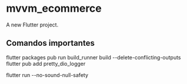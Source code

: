 # mvvm_ecommerce

A new Flutter project.

## Comandos importantes

flutter packages pub run build_runner build --delete-conflicting-outputs  
flutter pub add pretty_dio_logger

flutter run --no-sound-null-safety


